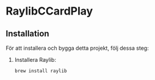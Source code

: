 # RaylibCCardPlay



## Installation

För att installera och bygga detta projekt, följ dessa steg:

1. Installera Raylib:

   ```sh
   brew install raylib
